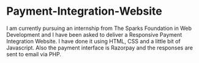 # Payment-Integration-Website
I am currently pursuing an internship from The Sparks Foundation in Web Development and I have been asked to deliver a Responsive Payment Integration Website. I have done it using HTML, CSS and a little bit of Javascript. Also the payment interface is Razorpay and the responses are sent to email via PHP.
